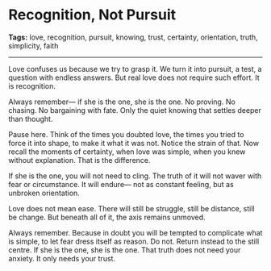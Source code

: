 # Recognition, Not Pursuit

**Tags:** love, recognition, pursuit, knowing, trust, certainty, orientation, truth, simplicity, faith

---

Love confuses us because we try to grasp it.
We turn it into pursuit,
a test,
a question with endless answers.
But real love does not require such effort.
It is recognition.

Always remember—
if she is the one,
she is the one.
No proving.
No chasing.
No bargaining with fate.
Only the quiet knowing
that settles deeper than thought.

Pause here.
Think of the times you doubted love,
the times you tried to force it into shape,
to make it what it was not.
Notice the strain of that.
Now recall the moments of certainty,
when love was simple,
when you knew without explanation.
That is the difference.

If she is the one,
you will not need to cling.
The truth of it will not waver
with fear or circumstance.
It will endure—
not as constant feeling,
but as unbroken orientation.

Love does not mean ease.
There will still be struggle,
still be distance,
still be change.
But beneath all of it,
the axis remains unmoved.

Always remember.
Because in doubt you will be tempted
to complicate what is simple,
to let fear dress itself as reason.
Do not.
Return instead to the still centre.
If she is the one,
she is the one.
That truth does not need your anxiety.
It only needs your trust.

